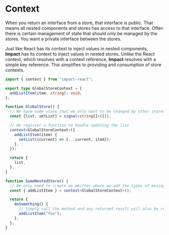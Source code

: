 # Context

When you return an interface from a store, that interface is public. That means all nested components and stores has access to that interface. Often there is certain management of state that should only be managed by the stores. You want a private interface between the stores.

Just like React has its context to inject values in nested components, **Impact** has its context to inject values in nested stores. Unlike the React context, which resolves with a context reference, **Impact** resolves with a simple key reference. This simplifies to providing and consumption of store contexts.

```ts
import { context } from "impact-react";

export type GlobalStoreContext = {
  addListItem(item: string): void;
};

function GlobalStore() {
  // We have some state that we only want to be changed by other stores
  const [list, setList] = signal<string[]>([]);

  // We register a function to handle updating the list
  context<GlobalStoreContext>({
    addListItem(item) {
      setList((current) => [...current, item]);
    },
  });

  return {
    list,
  };
}

function SomeNestedStore() {
  // We only need to create an emitter where we add the types of messages to send
  const { addListItem } = context<GlobalStoreContext>();

  return {
    doSomething() {
      // Simply call the method and any returned result will also be returned here
      addListItem("foo");
    },
  };
}
```
